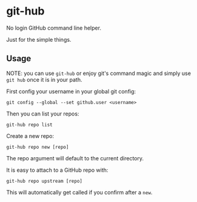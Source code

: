 # git-hub

No login GitHub command line helper.

Just for the simple things.

## Usage

NOTE: you can use `git-hub` or enjoy git's command magic and simply use `git hub` once it is in your path.

First config your username in your global git config:

```
git config --global --set github.user <username>
```

Then you can list your repos:

```
git-hub repo list
```

Create a new repo:

```
git-hub repo new [repo]
```

The repo argument will default to the current directory.

It is easy to attach to a GitHub repo with:

```
git-hub repo upstream [repo]
```

This will automatically get called if you confirm after a `new`.
